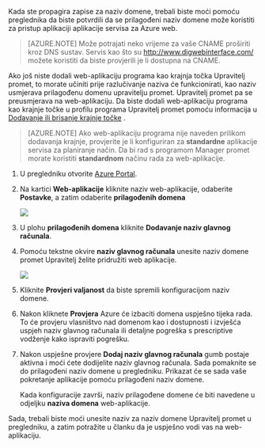 Kada ste propagira zapise za naziv domene, trebali biste moći pomoću preglednika da biste potvrdili da se prilagođeni naziv domene može koristiti za pristup aplikaciji aplikacije servisa za Azure web.

> [AZURE.NOTE] Može potrajati neko vrijeme za vaše CNAME proširiti kroz DNS sustav. Servis kao što su <a href="http://www.digwebinterface.com/">http://www.digwebinterface.com/</a> možete koristiti da biste provjerili je li dostupna na CNAME.

Ako još niste dodali web-aplikaciju programa kao krajnja točka Upravitelj promet, to morate učiniti prije razlučivanje naziva će funkcionirati, kao naziv usmjerava prilagođenu domenu upravitelju promet. Upravitelj promet pa se preusmjerava na web-aplikaciju. Da biste dodali web-aplikaciju programa kao krajnje točke u profilu programa Upravitelj promet pomoću informacija u [Dodavanje ili brisanje krajnje točke](../articles/traffic-manager/traffic-manager-endpoints.md) .

> [AZURE.NOTE] Ako web-aplikaciju programa nije naveden prilikom dodavanja krajnje, provjerite je li konfiguriran za **standardne** aplikacije servisa za planiranje način. Da bi rad s programom Manager promet morate koristiti **standardnom** načinu rada za web-aplikacije.

1. U pregledniku otvorite [Azure Portal](https://portal.azure.com).

1. Na kartici **Web-aplikacije** kliknite naziv web-aplikacije, odaberite **Postavke**, a zatim odaberite **prilagođenih domena**

    ![](./media/custom-dns-web-site/dncmntask-cname-6.png)

1. U plohu **prilagođenih domena** kliknite **Dodavanje naziv glavnog računala**.
    
1. Pomoću tekstne okvire **naziv glavnog računala** unesite naziv domene promet Upravitelj želite pridružiti web aplikacije.

    ![](./media/custom-dns-web-site/dncmntask-cname-8.png)

1. Kliknite **Provjeri valjanost** da biste spremili konfiguracijom naziv domene.

7.  Nakon kliknete **Provjera** Azure će izbaciti domena uspješno tijeka rada. To će provjeru vlasništvo nad domenom kao i dostupnosti i izvješća uspjeh naziv glavnog računala ili detaljne pogreška s prescriptive vodženje kako ispraviti pogrešku.    

8.  Nakon uspješne provjere **Dodaj naziv glavnog računala** gumb postaje aktivna i moći ćete dodijelite naziv glavnog računala. Sada pomaknite se do prilagođeni naziv domene u pregledniku. Prikazat će se sada vaše pokretanje aplikacije pomoću prilagođeni naziv domene. 

    Kada konfiguracije završi, naziv prilagođene domene će biti navedene u odjeljku **naziva domena** web-aplikacije.

Sada, trebali biste moći unesite naziv za naziv domene Upravitelj promet u pregledniku, a zatim potražite u članku da je uspješno vodi vas na web-aplikaciju.
